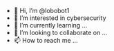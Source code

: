 - 👋 Hi, I’m @lobobot1
- 👀 I’m interested in cybersecurity
- 🌱 I’m currently learning ...
- 💞️ I’m looking to collaborate on ...
- 📫 How to reach me ...

<!---
lobobot1/lobobot1 is a ✨ special ✨ repository because its `README.md` (this file) appears on your GitHub profile.
You can click the Preview link to take a look at your changes.
--->
